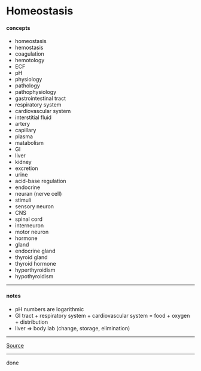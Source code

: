# Homeostasis

#### concepts

- homeostasis
- hemostasis
- coagulation
- hemotology
- ECF
- pH
- physiology
- pathology
- pathophysiology
- gastrointestinal tract
- respiratory system
- cardiovascular system
- interstitial fluid
- artery
- capillary
- plasma
- matabolism
- GI
- liver
- kidney
- excretion
- urine
- acid-base regulation
- endocrine
- neuran (nerve cell)
- stimuli
- sensory neuron
- CNS
- spinal cord
- interneuron
- motor neuron
- hormone
- gland
- endocrine gland
- thyroid gland
- thyroid hormone
- hyperthyroidism
- hypothyroidism

***

#### notes

- pH numbers are logarithmic
- GI tract + respiratory system + cardiovascular system = food + oxygen + distribution
- liver => body lab (change, storage, elimination)

***

[Source](https://youtu.be/_id8dbeaN-o)

***

done
